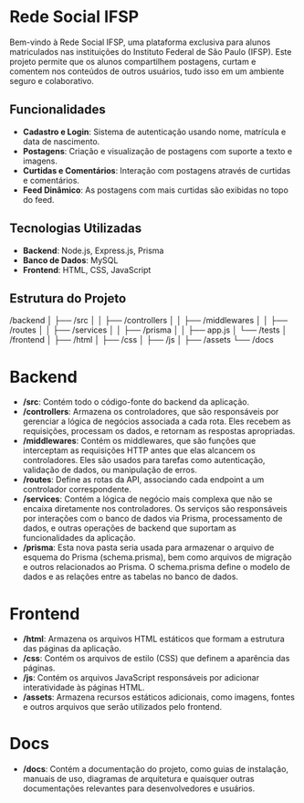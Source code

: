 # Rede Social IFSP

Bem-vindo à Rede Social IFSP, uma plataforma exclusiva para alunos matriculados nas instituições do Instituto Federal de São Paulo (IFSP). Este projeto permite que os alunos compartilhem postagens, curtam e comentem nos conteúdos de outros usuários, tudo isso em um ambiente seguro e colaborativo.

## Funcionalidades

- **Cadastro e Login**: Sistema de autenticação usando nome, matrícula e data de nascimento.
- **Postagens**: Criação e visualização de postagens com suporte a texto e imagens.
- **Curtidas e Comentários**: Interação com postagens através de curtidas e comentários.
- **Feed Dinâmico**: As postagens com mais curtidas são exibidas no topo do feed.

## Tecnologias Utilizadas

- **Backend**: Node.js, Express.js, Prisma
- **Banco de Dados**: MySQL
- **Frontend**: HTML, CSS, JavaScript

## Estrutura do Projeto

/backend
│   ├── /src
│   │   ├── /controllers
│   │   ├── /middlewares
│   │   ├── /routes
│   │   ├── /services
│   │   ├── /prisma
│   │   ├── app.js
│   └── /tests
│
/frontend
│   ├── /html
│   ├── /css
│   ├── /js
│   ├── /assets
└── /docs

# Backend

- **/src**: Contém todo o código-fonte do backend da aplicação.
- **/controllers**: Armazena os controladores, que são responsáveis por gerenciar a lógica de negócios associada a cada rota. Eles recebem as requisições, processam os dados, e retornam as respostas apropriadas.
- **/middlewares**: Contém os middlewares, que são funções que interceptam as requisições HTTP antes que elas alcancem os controladores. Eles são usados para tarefas como autenticação, validação de dados, ou manipulação de erros.
- **/routes**: Define as rotas da API, associando cada endpoint a um controlador correspondente.
- **/services**: Contém a lógica de negócio mais complexa que não se encaixa diretamente nos controladores. Os serviços são responsáveis por interações com o banco de dados via Prisma, processamento de dados, e outras operações de backend que suportam as funcionalidades da aplicação.
- **/prisma**: Esta nova pasta seria usada para armazenar o arquivo de esquema do Prisma (schema.prisma), bem como arquivos de migração e outros relacionados ao Prisma. O schema.prisma define o modelo de dados e as relações entre as tabelas no banco de dados.

# Frontend

- **/html**: Armazena os arquivos HTML estáticos que formam a estrutura das páginas da aplicação.
- **/css**: Contém os arquivos de estilo (CSS) que definem a aparência das páginas.
- **/js**: Contém os arquivos JavaScript responsáveis por adicionar interatividade às páginas HTML.
- **/assets**: Armazena recursos estáticos adicionais, como imagens, fontes e outros arquivos que serão utilizados pelo frontend.

# Docs

- **/docs**: Contém a documentação do projeto, como guias de instalação, manuais de uso, diagramas de arquitetura e quaisquer outras documentações relevantes para desenvolvedores e usuários.